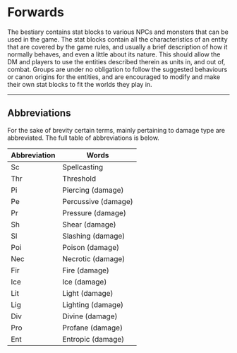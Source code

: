 # Forwards

The bestiary contains stat blocks to various NPCs and monsters that can be used in the game. The stat blocks contain all the characteristics of an entity that are covered by the game rules, and usually a brief description of how it normally behaves, and even a little about its nature. This should allow the DM and players to use the entities described therein as units in, and out of, combat. Groups are under no obligation to follow the suggested behaviours or canon origins for the entities, and are encouraged to modify and make their own stat blocks to fit the worlds they play in.

___
## Abbreviations
For the sake of brevity certain terms, mainly pertaining to damage type are abbreviated. The full table of abbreviations is below.

|Abbreviation|Words    |
|------------|---------|
|Sc          |Spellcasting|
|Thr         |Threshold|
|Pi          |Piercing (damage)|
|Pe          |Percussive (damage)|
|Pr          |Pressure (damage)|
|Sh          |Shear (damage)|
|Sl          |Slashing (damage)|
|Poi         |Poison (damage)|
|Nec         |Necrotic (damage)|
|Fir         |Fire (damage)|
|Ice         |Ice (damage)|
|Lit         |Light (damage)|
|Lig         |Lighting (damage)|
|Div         |Divine (damage)|
|Pro         |Profane (damage)|
|Ent         |Entropic (damage)|
